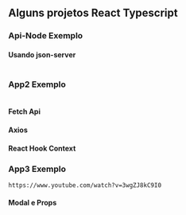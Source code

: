 ## Alguns projetos React Typescript

### Api-Node Exemplo
#### Usando json-server
```Link Api-Node
```

### App2 Exemplo
```Link App2
```
#### Fetch Api
#### Axios
#### React Hook Context

### App3 Exemplo
```Link App3
https://www.youtube.com/watch?v=3wgZJ8kC9I0
```
#### Modal e Props